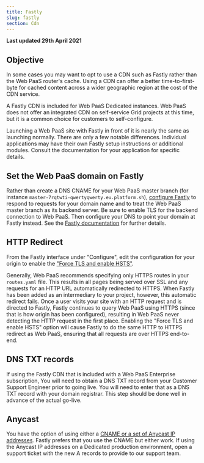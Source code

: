 ```yaml
---
title: Fastly
slug: fastly
section: Cdn
---
```


**Last updated 29th April 2021**


## Objective  

In some cases you may want to opt to use a CDN such as Fastly rather than the Web PaaS router's cache.  Using a CDN can offer a better time-to-first-byte for cached content across a wider geographic region at the cost of the CDN service.


A Fastly CDN is included for Web PaaS Dedicated instances.  Web PaaS does not offer an integrated CDN on self-service Grid projects at this time, but it is a common choice for customers to self-configure.

Launching a Web PaaS site with Fastly in front of it is nearly the same as launching normally.  There are only a few notable differences. Individual applications may have their own Fastly setup instructions or additional modules. Consult the documentation for your application for specific details.

## Set the Web PaaS domain on Fastly

Rather than create a DNS CNAME for your Web PaaS master branch (for instance `master-7rqtwti-qwertyqwerty.eu.platform.sh`), [configure Fastly](https://docs.fastly.com/guides/basic-configuration/working-with-domains) to respond to requests for your domain name and to treat the Web PaaS master branch as its backend server.  Be sure to enable TLS for the backend connection to Web PaaS.  Then configure your DNS to point your domain at Fastly instead.  See the [Fastly documentation](https://docs.fastly.com/guides/basic-configuration/connecting-to-origins) for further details.

## HTTP Redirect

From the Fastly interface under "Configure", edit the configuration for your origin to enable the ["Force TLS and enable HSTS"](https://docs.fastly.com/en/guides/enabling-hsts-through-fastly).

Generally, Web PaaS recommends specifying only HTTPS routes in your `routes.yaml` file. This results in all pages being served over SSL and any requests for an HTTP URL automatically redirected to HTTPS. When Fastly has been added as an intermediary to your project, however, this automatic redirect fails. Once a user visits your site with an HTTP request and is directed to Fastly, Fastly continues to query Web PaaS using HTTPS (since that is how origin has been configured), resulting in Web PaaS never detecting the HTTP request in the first place. Enabling the "Force TLS and enable HSTS" option will cause Fastly to do the same HTTP to HTTPS redirect as Web PaaS, ensuring that all requests are over HTTPS end-to-end.

## DNS TXT records

If using the Fastly CDN that is included with a Web PaaS Enterprise subscription, You will need to obtain a DNS TXT record from your Customer Support Engineer prior to going live.  You will need to enter that as a DNS TXT record with your domain registrar.  This step should be done well in advance of the actual go-live.

## Anycast

You have the option of using either a [CNAME or a set of Anycast IP addresses](https://docs.fastly.com/guides/basic-configuration/using-fastly-with-apex-domains).  Fastly prefers that you use the CNAME but either work.  If using the Anycast IP addresses on a Dedicated production environment, open a support ticket with the new A records to provide to our support team.
